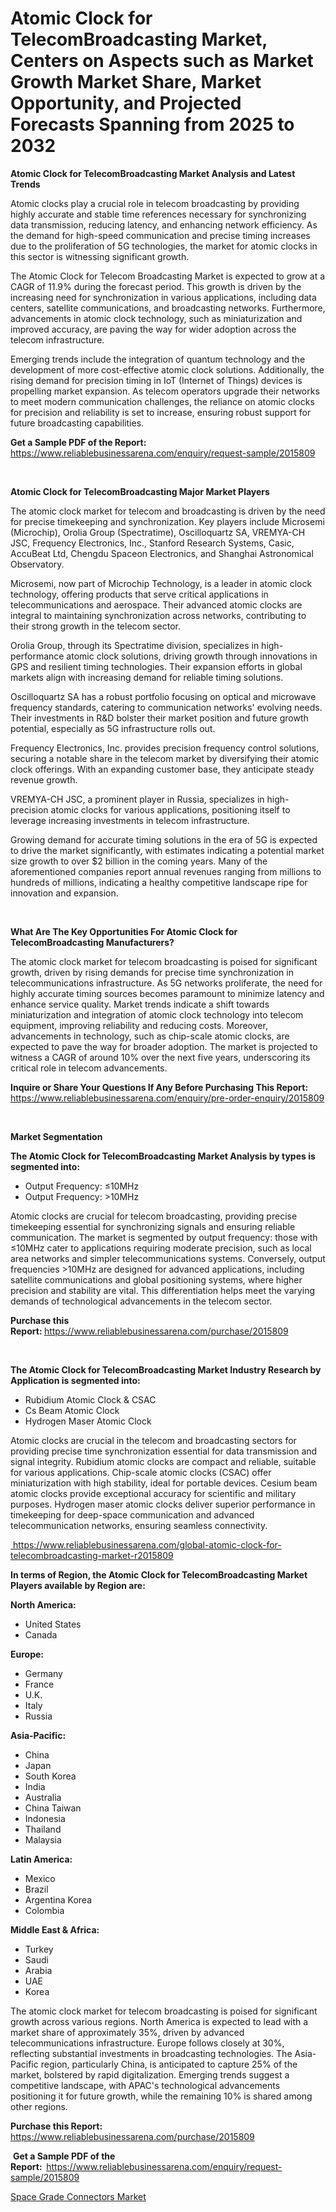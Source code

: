 <p><h1>Atomic Clock for TelecomBroadcasting Market, Centers on Aspects such as Market Growth Market Share, Market Opportunity, and Projected Forecasts Spanning from 2025 to 2032</h1></p><p><strong>Atomic Clock for TelecomBroadcasting Market Analysis and Latest Trends</strong></p>
<p><p>Atomic clocks play a crucial role in telecom broadcasting by providing highly accurate and stable time references necessary for synchronizing data transmission, reducing latency, and enhancing network efficiency. As the demand for high-speed communication and precise timing increases due to the proliferation of 5G technologies, the market for atomic clocks in this sector is witnessing significant growth.</p><p>The Atomic Clock for Telecom Broadcasting Market is expected to grow at a CAGR of 11.9% during the forecast period. This growth is driven by the increasing need for synchronization in various applications, including data centers, satellite communications, and broadcasting networks. Furthermore, advancements in atomic clock technology, such as miniaturization and improved accuracy, are paving the way for wider adoption across the telecom infrastructure.</p><p>Emerging trends include the integration of quantum technology and the development of more cost-effective atomic clock solutions. Additionally, the rising demand for precision timing in IoT (Internet of Things) devices is propelling market expansion. As telecom operators upgrade their networks to meet modern communication challenges, the reliance on atomic clocks for precision and reliability is set to increase, ensuring robust support for future broadcasting capabilities.</p></p>
<p><strong>Get a Sample PDF of the Report:&nbsp;</strong> <a href="https://www.reliablebusinessarena.com/enquiry/request-sample/2015809?utm_campaign=3186&utm_medium=2&utm_source=Github&utm_content=ia&utm_term=29032025&utm_id=atomic-clock-for-telecombroadcasting">https://www.reliablebusinessarena.com/enquiry/request-sample/2015809</a></p>
<p>&nbsp;</p>
<p><strong>Atomic Clock for TelecomBroadcasting Major Market Players</strong></p>
<p><p>The atomic clock market for telecom and broadcasting is driven by the need for precise timekeeping and synchronization. Key players include Microsemi (Microchip), Orolia Group (Spectratime), Oscilloquartz SA, VREMYA-CH JSC, Frequency Electronics, Inc., Stanford Research Systems, Casic, AccuBeat Ltd, Chengdu Spaceon Electronics, and Shanghai Astronomical Observatory.</p><p>Microsemi, now part of Microchip Technology, is a leader in atomic clock technology, offering products that serve critical applications in telecommunications and aerospace. Their advanced atomic clocks are integral to maintaining synchronization across networks, contributing to their strong growth in the telecom sector.</p><p>Orolia Group, through its Spectratime division, specializes in high-performance atomic clock solutions, driving growth through innovations in GPS and resilient timing technologies. Their expansion efforts in global markets align with increasing demand for reliable timing solutions.</p><p>Oscilloquartz SA has a robust portfolio focusing on optical and microwave frequency standards, catering to communication networks' evolving needs. Their investments in R&D bolster their market position and future growth potential, especially as 5G infrastructure rolls out.</p><p>Frequency Electronics, Inc. provides precision frequency control solutions, securing a notable share in the telecom market by diversifying their atomic clock offerings. With an expanding customer base, they anticipate steady revenue growth.</p><p>VREMYA-CH JSC, a prominent player in Russia, specializes in high-precision atomic clocks for various applications, positioning itself to leverage increasing investments in telecom infrastructure.</p><p>Growing demand for accurate timing solutions in the era of 5G is expected to drive the market significantly, with estimates indicating a potential market size growth to over $2 billion in the coming years. Many of the aforementioned companies report annual revenues ranging from millions to hundreds of millions, indicating a healthy competitive landscape ripe for innovation and expansion.</p></p>
<p>&nbsp;</p>
<p><strong>What Are The Key Opportunities For Atomic Clock for TelecomBroadcasting Manufacturers?</strong></p>
<p><p>The atomic clock market for telecom broadcasting is poised for significant growth, driven by rising demands for precise time synchronization in telecommunications infrastructure. As 5G networks proliferate, the need for highly accurate timing sources becomes paramount to minimize latency and enhance service quality. Market trends indicate a shift towards miniaturization and integration of atomic clock technology into telecom equipment, improving reliability and reducing costs. Moreover, advancements in technology, such as chip-scale atomic clocks, are expected to pave the way for broader adoption. The market is projected to witness a CAGR of around 10% over the next five years, underscoring its critical role in telecom advancements.</p></p>
<p><strong>Inquire or Share Your Questions If Any Before Purchasing This Report:</strong> <a href="https://www.reliablebusinessarena.com/enquiry/pre-order-enquiry/2015809?utm_campaign=3186&utm_medium=2&utm_source=Github&utm_content=ia&utm_term=29032025&utm_id=atomic-clock-for-telecombroadcasting">https://www.reliablebusinessarena.com/enquiry/pre-order-enquiry/2015809</a></p>
<p>&nbsp;</p>
<p><strong>Market Segmentation</strong></p>
<p><strong>The Atomic Clock for TelecomBroadcasting Market Analysis by types is segmented into:</strong></p>
<p><ul><li>Output Frequency: ≤10MHz</li><li>Output Frequency: >10MHz</li></ul></p>
<p><p>Atomic clocks are crucial for telecom broadcasting, providing precise timekeeping essential for synchronizing signals and ensuring reliable communication. The market is segmented by output frequency: those with ≤10MHz cater to applications requiring moderate precision, such as local area networks and simpler telecommunications systems. Conversely, output frequencies >10MHz are designed for advanced applications, including satellite communications and global positioning systems, where higher precision and stability are vital. This differentiation helps meet the varying demands of technological advancements in the telecom sector.</p></p>
<p><strong>Purchase this Report:&nbsp;</strong><a href="https://www.reliablebusinessarena.com/purchase/2015809?utm_campaign=3186&utm_medium=2&utm_source=Github&utm_content=ia&utm_term=29032025&utm_id=atomic-clock-for-telecombroadcasting">https://www.reliablebusinessarena.com/purchase/2015809</a></p>
<p>&nbsp;</p>
<p><strong>The Atomic Clock for TelecomBroadcasting Market Industry Research by Application is segmented into:</strong></p>
<p><ul><li>Rubidium Atomic Clock & CSAC</li><li>Cs Beam Atomic Clock</li><li>Hydrogen Maser Atomic Clock</li></ul></p>
<p><p>Atomic clocks are crucial in the telecom and broadcasting sectors for providing precise time synchronization essential for data transmission and signal integrity. Rubidium atomic clocks are compact and reliable, suitable for various applications. Chip-scale atomic clocks (CSAC) offer miniaturization with high stability, ideal for portable devices. Cesium beam atomic clocks provide exceptional accuracy for scientific and military purposes. Hydrogen maser atomic clocks deliver superior performance in timekeeping for deep-space communication and advanced telecommunication networks, ensuring seamless connectivity.</p></p>
<p><a href="https://www.reliablebusinessarena.com/global-atomic-clock-for-telecombroadcasting-market-r2015809?utm_campaign=3186&utm_medium=2&utm_source=Github&utm_content=ia&utm_term=29032025&utm_id=atomic-clock-for-telecombroadcasting">&nbsp;https://www.reliablebusinessarena.com/global-atomic-clock-for-telecombroadcasting-market-r2015809</a></p>
<p><strong>In terms of Region, the Atomic Clock for TelecomBroadcasting Market Players available by Region are:</strong></p>
<p>
    <p> <strong> North America: </strong>
        <ul>
            <li>United States</li>
            <li>Canada</li>
        </ul>
        </p> 
    <p> <strong> Europe: </strong>
        <ul>
            <li>Germany</li>
            <li>France</li>
            <li>U.K.</li>
            <li>Italy</li>
            <li>Russia</li>
        </ul>
        </p> 
    <p> <strong> Asia-Pacific: </strong>
        <ul>
            <li>China</li>
            <li>Japan</li>
            <li>South Korea</li>
            <li>India</li>
            <li>Australia</li>
            <li>China Taiwan</li>
            <li>Indonesia</li>
            <li>Thailand</li>
            <li>Malaysia</li>
        </ul>
        </p> 
    <p> <strong> Latin America: </strong>
        <ul>
            <li>Mexico</li>
            <li>Brazil</li>
            <li>Argentina Korea</li>
            <li>Colombia</li>
        </ul>
        </p> 
    <p> <strong> Middle East & Africa: </strong>
        <ul>
            <li>Turkey</li>
            <li>Saudi</li>
            <li>Arabia</li>
            <li>UAE</li>
            <li>Korea</li>
        </ul>
    </p>
    </p>
<p><p>The atomic clock market for telecom broadcasting is poised for significant growth across various regions. North America is expected to lead with a market share of approximately 35%, driven by advanced telecommunications infrastructure. Europe follows closely at 30%, reflecting substantial investments in broadcasting technologies. The Asia-Pacific region, particularly China, is anticipated to capture 25% of the market, bolstered by rapid digitalization. Emerging trends suggest a competitive landscape, with APAC's technological advancements positioning it for future growth, while the remaining 10% is shared among other regions.</p></p>
<p><strong>Purchase this Report: </strong><a href="https://www.reliablebusinessarena.com/purchase/2015809?utm_campaign=3186&utm_medium=2&utm_source=Github&utm_content=ia&utm_term=29032025&utm_id=atomic-clock-for-telecombroadcasting">https://www.reliablebusinessarena.com/purchase/2015809</a></p>
<p>&nbsp;<strong>Get a Sample PDF of the Report:&nbsp;&nbsp;</strong><a href="https://www.reliablebusinessarena.com/enquiry/request-sample/2015809?utm_campaign=3186&utm_medium=2&utm_source=Github&utm_content=ia&utm_term=29032025&utm_id=atomic-clock-for-telecombroadcasting">https://www.reliablebusinessarena.com/enquiry/request-sample/2015809</a></p>
<p><strong></strong></p>
<p><p><a href="https://github.com/zoccohaniech/Market-Research-Report-List-1/blob/main/space-grade-connectors-market.md?utm_campaign=3186&utm_medium=2&utm_source=Github&utm_content=ia&utm_term=29032025&utm_id=atomic-clock-for-telecombroadcasting">Space Grade Connectors Market</a></p></p>